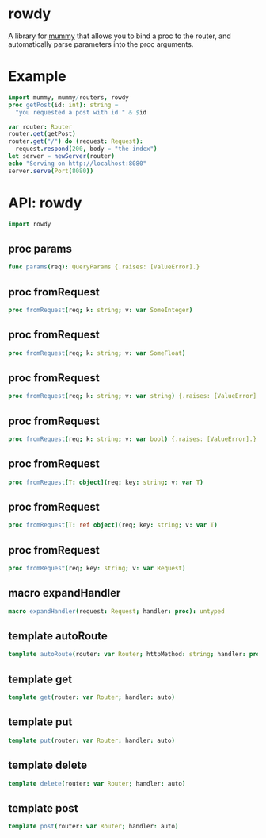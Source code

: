 # rowdy

A library for [mummy](https://github.com/guzba/mummy) that allows you to bind a
proc to the router, and automatically parse parameters into the proc arguments.

# Example

```nim
import mummy, mummy/routers, rowdy
proc getPost(id: int): string =
  "you requested a post with id " & $id

var router: Router
router.get(getPost)
router.get("/") do (request: Request):
  request.respond(200, body = "the index")
let server = newServer(router)
echo "Serving on http://localhost:8080"
server.serve(Port(8080))
```

# API: rowdy

```nim
import rowdy
```

## **proc** params

```nim
func params(req): QueryParams {.raises: [ValueError].}
```

## **proc** fromRequest

```nim
proc fromRequest(req; k: string; v: var SomeInteger)
```

## **proc** fromRequest

```nim
proc fromRequest(req; k: string; v: var SomeFloat)
```

## **proc** fromRequest

```nim
proc fromRequest(req; k: string; v: var string) {.raises: [ValueError].}
```

## **proc** fromRequest

```nim
proc fromRequest(req; k: string; v: var bool) {.raises: [ValueError].}
```

## **proc** fromRequest

```nim
proc fromRequest[T: object](req; key: string; v: var T)
```

## **proc** fromRequest

```nim
proc fromRequest[T: ref object](req; key: string; v: var T)
```

## **proc** fromRequest

```nim
proc fromRequest(req; key: string; v: var Request)
```

## **macro** expandHandler

```nim
macro expandHandler(request: Request; handler: proc): untyped
```

## **template** autoRoute

```nim
template autoRoute(router: var Router; httpMethod: string; handler: proc)
```

## **template** get

```nim
template get(router: var Router; handler: auto)
```

## **template** put

```nim
template put(router: var Router; handler: auto)
```

## **template** delete

```nim
template delete(router: var Router; handler: auto)
```

## **template** post

```nim
template post(router: var Router; handler: auto)
```
